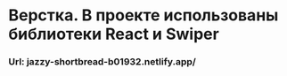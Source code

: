 # Верстка. В проекте использованы библиотеки React и Swiper
### Url: jazzy-shortbread-b01932.netlify.app/
